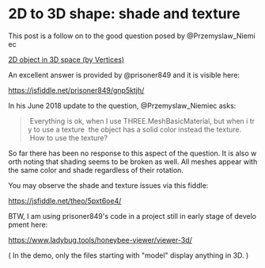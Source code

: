 # 2D to 3D shape: shade and texture

This post is a follow on to the good question posed by @Przemyslaw_Niemiec

[2D object in 3D space (by Vertices)]( https://discourse.threejs.org/t/2d-object-in-3d-space-by-vertices/2795 )

An excellent answer is provided by @prisoner849 and it is visible here:

https://jsfiddle.net/prisoner849/gnp5ktjh/

In his June 2018 update to the question, @Przemyslaw_Niemiec asks:

> Everything is ok, when I use THREE.MeshBasicMaterial, but when i try to use a texture
> the object has a solid color instead the texture.
> How to use the texture?

So far there has been no response to this aspect of the question. It is also worth noting that shading seems to be broken as well. All meshes appear with the same color and shade regardless of their rotation.

You may observe the shade and texture issues via this fiddle:

https://jsfiddle.net/theo/5pxt6oe4/

BTW, I am using prisoner849's code in a project still in early stage of development here:

https://www.ladybug.tools/honeybee-viewer/viewer-3d/

( In the demo, only the files starting with "model" display anything in 3D. )